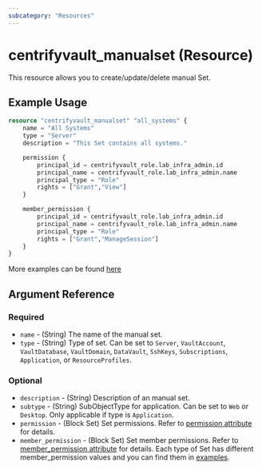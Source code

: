 ```yaml
---
subcategory: "Resources"
---
```


# centrifyvault_manualset (Resource)

This resource allows you to create/update/delete manual Set.

## Example Usage

```terraform
resource "centrifyvault_manualset" "all_systems" {
    name = "All Systems"
    type = "Server"
    description = "This Set contains all systems."

    permission {
        principal_id = centrifyvault_role.lab_infra_admin.id
        principal_name = centrifyvault_role.lab_infra_admin.name
        principal_type = "Role"
        rights = ["Grant","View"]
    }

    member_permission {
        principal_id = centrifyvault_role.lab_infra_admin.id
        principal_name = centrifyvault_role.lab_infra_admin.name
        principal_type = "Role"
        rights = ["Grant","ManageSession"]
    }
}
```

More examples can be found [here](https://github.com/marcozj/terraform-provider-centrifyvault/tree/main/examples/centrifyvault_manualset)

## Argument Reference

### Required

- `name` - (String) The name of the manual set.
- `type` - (String) Type of set. Can be set to `Server`, `VaultAccount`, `VaultDatabase`, `VaultDomain`, `DataVault`, `SshKeys`, `Subscriptions`, `Application`, or `ResourceProfiles`.

### Optional

- `description` - (String) Description of an manual set.
- `subtype` - (String) SubObjectType for application. Can be set to `Web` or `Desktop`. Only applicable if type is `Application`.
- `permission` - (Block Set) Set permissions. Refer to [permission attribute](./attribute_permission.md) for details.
- `member_permission` - (Block Set) Set member permissions. Refer to [member_permission attribute](./attribute_permission.md) for details. Each type of Set has different member_permission values and you can find them in [examples](https://github.com/marcozj/terraform-provider-centrifyvault/tree/main/examples/centrifyvault_manualset).
